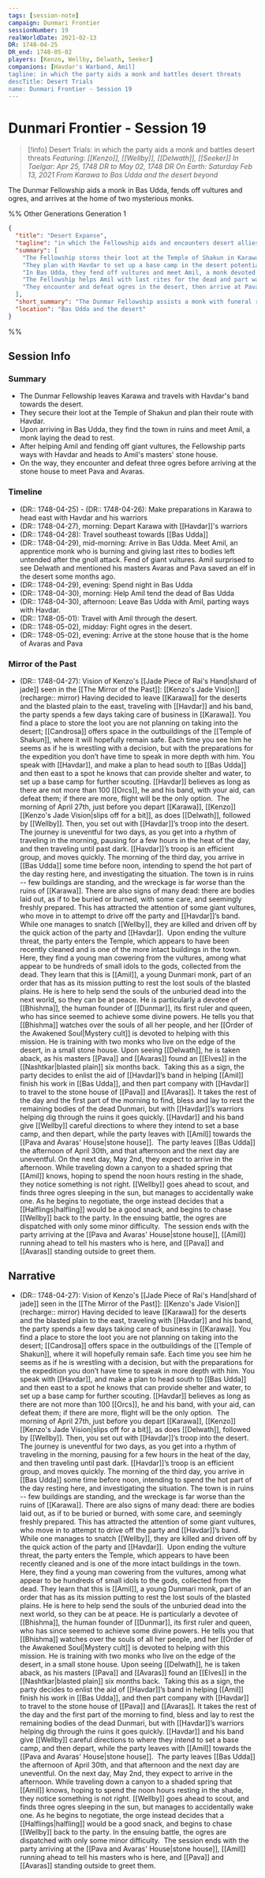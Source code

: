 ```yaml
---
tags: [session-note]
campaign: Dunmari Frontier
sessionNumber: 19
realWorldDate: 2021-02-13
DR: 1748-04-25
DR_end: 1748-05-02
players: [Kenzo, Wellby, Delwath, Seeker]
companions: [Havdar's Warband, Amil]
tagline: in which the party aids a monk and battles desert threats
descTitle: Desert Trials
name: Dunmari Frontier - Session 19
---
```

# Dunmari Frontier - Session 19

>[!info] Desert Trials: in which the party aids a monk and battles desert threats
> *Featuring: [[Kenzo]], [[Wellby]], [[Delwath]], [[Seeker]]*
> *In Taelgar: Apr 25, 1748 DR to May 02, 1748 DR*
> *On Earth: Saturday Feb 13, 2021*
> *From Karawa to Bas Udda and the desert beyond*

The Dunmar Fellowship aids a monk in Bas Udda, fends off vultures and ogres, and arrives at the home of two mysterious monks.

%% Other Generations
Generation 1
```json
{
  "title": "Desert Expanse",
  "tagline": "in which the Fellowship aids and encounters desert allies",
  "summary": [
    "The Fellowship stores their loot at the Temple of Shakun in Karawa before departing.",
    "They plan with Havdar to set up a base camp in the desert potentially battling Orcs.",
    "In Bas Udda, they fend off vultures and meet Amil, a monk devoted to helping lost souls.",
    "The Fellowship helps Amil with last rites for the dead and part ways with Havdar's band.",
    "They encounter and defeat ogres in the desert, then arrive at Pava and Avaras' stone house."
  ],
  "short_summary": "The Dunmar Fellowship assists a monk with funeral rites in Bas Udda and battles ogres en route to the home of two desert monks.",
  "location": "Bas Udda and the desert"
}
```
%%
## Session Info
### Summary
- The Dunmar Fellowship leaves Karawa and travels with Havdar's band towards the desert.
- They secure their loot at the Temple of Shakun and plan their route with Havdar.
- Upon arriving in Bas Udda, they find the town in ruins and meet Amil, a monk laying the dead to rest.
- After helping Amil and fending off giant vultures, the Fellowship parts ways with Havdar and heads to Amil's masters' stone house.
- On the way, they encounter and defeat three ogres before arriving at the stone house to meet Pava and Avaras.

### Timeline
- (DR:: 1748-04-25) - (DR:: 1748-04-26): Make preparations in Karawa to head east with Havdar and his warriors
- (DR:: 1748-04-27), morning: Depart Karawa with [[Havdar]]'s warriors
- (DR:: 1748-04-28): Travel southeast towards [[Bas Udda]]
- (DR:: 1748-04-29), mid-morning: Arrive in Bas Udda. Meet Amil, an apprentice monk who is burning and giving last rites to bodies left untended after the gnoll attack. Fend of giant vultures. Amil surprised to see Delwath and mentioned his masters Avaras and Pava saved an elf in the desert some months ago.
- (DR:: 1748-04-29), evening: Spend night in Bas Udda
- (DR:: 1748-04-30), morning: Help Amil tend the dead of Bas Udda
- (DR:: 1748-04-30), afternoon: Leave Bas Udda with Amil, parting ways with Havdar. 
- (DR:: 1748-05-01): Travel with Amil through the desert.
- (DR:: 1748-05-02), midday: Fight ogres in the desert. 
- (DR:: 1748-05-02), evening: Arrive at the stone house that is the home of Avaras and Pava

### Mirror of the Past
- (DR:: 1748-04-27): Vision of Kenzo's [[Jade Piece of Rai's Hand|shard of jade]] seen in the [[The Mirror of the Past]]: [[Kenzo's Jade Vision]]  (recharge:: mirror)
Having decided to leave [[Karawa]] for the deserts and the blasted plain to the east, traveling with [[Havdar]] and his band, the party spends a few days taking care of business in [[Karawa]]. You find a place to store the loot you are not planning on taking into the desert; [[Candrosa]] offers space in the outbuildings of the [[Temple of Shakun]], where it will hopefully remain safe. Each time you see him he seems as if he is wrestling with a decision, but with the preparations for the expedition you don’t have time to speak in more depth with him.
You speak with [[Havdar]], and make a plan to head south to [[Bas Udda]] and then east to a spot he knows that can provide shelter and water, to set up a base camp for further scouting. [[Havdar]] believes as long as there are not more than 100 [[Orcs]], he and his band, with your aid, can defeat them; if there are more, flight will be the only option. 
The morning of April 27th, just before you depart [[Karawa]], [[Kenzo]] [[Kenzo's Jade Vision|slips off for a bit]], as does [[Delwath]], followed by [[Wellby]]. Then, you set out with [[Havdar]]’s troop into the desert. The journey is uneventful for two days, as you get into a rhythm of traveling in the morning, pausing for a few hours in the heat of the day, and then traveling until past dark. [[Havdar]]’s troop is an efficient group, and moves quickly.
The morning of the third day, you arrive in [[Bas Udda]] some time before noon, intending to spend the hot part of the day resting here, and investigating the situation. The town is in ruins -- few buildings are standing, and the wreckage is far worse than the ruins of [[Karawa]]. There are also signs of many dead: there are bodies laid out, as if to be buried or burned, with some care, and seemingly freshly prepared. This has attracted the attention of some giant vultures, who move in to attempt to drive off the party and [[Havdar]]’s band. While one manages to snatch [[Wellby]], they are killed and driven off by the quick action of the party and [[Havdar]]. 
Upon ending the vulture threat, the party enters the Temple, which appears to have been recently cleaned and is one of the more intact buildings in the town. Here, they find a young man cowering from the vultures, among what appear to be hundreds of small idols to the gods, collected from the dead. They learn that this is [[Amil]], a young Dunmari monk, part of an order that has as its mission putting to rest the lost souls of the blasted plains. He is here to help send the souls of the unburied dead into the next world, so they can be at peace. He is particularly a devotee of [[Bhishma]], the human founder of [[Dunmar]], its first ruler and queen, who has since seemed to achieve some divine powers. He tells you that [[Bhishma]] watches over the souls of all her people, and her [[Order of the Awakened Soul|Mystery cult]] is devoted to helping with this mission. He is training with two monks who live on the edge of the desert, in a small stone house. Upon seeing [[Delwath]], he is taken aback, as his masters [[Pava]] and [[Avaras]] found an [[Elves]] in the [[Nashtkar|blasted plain]] six months back. 
Taking this as a sign, the party decides to enlist the aid of [[Havdar]]’s band in helping [[Amil]] finish his work in [[Bas Udda]], and then part company with [[Havdar]] to travel to the stone house of [[Pava]] and [[Avaras]]. It takes the rest of the day and the first part of the morning to find, bless and lay to rest the remaining bodies of the dead Dunmari, but with [[Havdar]]’s warriors helping dig through the ruins it goes quickly. [[Havdar]] and his band give [[Wellby]] careful directions to where they intend to set a base camp, and then depart, while the party leaves with [[Amil]] towards the [[Pava and Avaras' House|stone house]]. 
The party leaves [[Bas Udda]] the afternoon of April 30th, and that afternoon and the next day are uneventful. On the next day, May 2nd, they expect to arrive in the afternoon. While traveling down a canyon to a shaded spring that [[Amil]] knows, hoping to spend the noon hours resting in the shade, they notice something is not right. [[Wellby]] goes ahead to scout, and finds three ogres sleeping in the sun, but manages to accidentally wake one. As he begins to negotiate, the orge instead decides that a [[Halflings|halfling]] would be a good snack, and begins to chase [[Wellby]] back to the party. In the ensuing battle, the ogres are dispatched with only some minor difficulty. 
The session ends with the party arriving at the [[Pava and Avaras' House|stone house]], [[Amil]] running ahead to tell his masters who is here, and [[Pava]] and [[Avaras]] standing outside to greet them.



## Narrative
- (DR:: 1748-04-27): Vision of Kenzo's [[Jade Piece of Rai's Hand|shard of jade]] seen in the [[The Mirror of the Past]]: [[Kenzo's Jade Vision]]  (recharge:: mirror)
Having decided to leave [[Karawa]] for the deserts and the blasted plain to the east, traveling with [[Havdar]] and his band, the party spends a few days taking care of business in [[Karawa]]. You find a place to store the loot you are not planning on taking into the desert; [[Candrosa]] offers space in the outbuildings of the [[Temple of Shakun]], where it will hopefully remain safe. Each time you see him he seems as if he is wrestling with a decision, but with the preparations for the expedition you don’t have time to speak in more depth with him.
You speak with [[Havdar]], and make a plan to head south to [[Bas Udda]] and then east to a spot he knows that can provide shelter and water, to set up a base camp for further scouting. [[Havdar]] believes as long as there are not more than 100 [[Orcs]], he and his band, with your aid, can defeat them; if there are more, flight will be the only option. 
The morning of April 27th, just before you depart [[Karawa]], [[Kenzo]] [[Kenzo's Jade Vision|slips off for a bit]], as does [[Delwath]], followed by [[Wellby]]. Then, you set out with [[Havdar]]’s troop into the desert. The journey is uneventful for two days, as you get into a rhythm of traveling in the morning, pausing for a few hours in the heat of the day, and then traveling until past dark. [[Havdar]]’s troop is an efficient group, and moves quickly.
The morning of the third day, you arrive in [[Bas Udda]] some time before noon, intending to spend the hot part of the day resting here, and investigating the situation. The town is in ruins -- few buildings are standing, and the wreckage is far worse than the ruins of [[Karawa]]. There are also signs of many dead: there are bodies laid out, as if to be buried or burned, with some care, and seemingly freshly prepared. This has attracted the attention of some giant vultures, who move in to attempt to drive off the party and [[Havdar]]’s band. While one manages to snatch [[Wellby]], they are killed and driven off by the quick action of the party and [[Havdar]]. 
Upon ending the vulture threat, the party enters the Temple, which appears to have been recently cleaned and is one of the more intact buildings in the town. Here, they find a young man cowering from the vultures, among what appear to be hundreds of small idols to the gods, collected from the dead. They learn that this is [[Amil]], a young Dunmari monk, part of an order that has as its mission putting to rest the lost souls of the blasted plains. He is here to help send the souls of the unburied dead into the next world, so they can be at peace. He is particularly a devotee of [[Bhishma]], the human founder of [[Dunmar]], its first ruler and queen, who has since seemed to achieve some divine powers. He tells you that [[Bhishma]] watches over the souls of all her people, and her [[Order of the Awakened Soul|Mystery cult]] is devoted to helping with this mission. He is training with two monks who live on the edge of the desert, in a small stone house. Upon seeing [[Delwath]], he is taken aback, as his masters [[Pava]] and [[Avaras]] found an [[Elves]] in the [[Nashtkar|blasted plain]] six months back. 
Taking this as a sign, the party decides to enlist the aid of [[Havdar]]’s band in helping [[Amil]] finish his work in [[Bas Udda]], and then part company with [[Havdar]] to travel to the stone house of [[Pava]] and [[Avaras]]. It takes the rest of the day and the first part of the morning to find, bless and lay to rest the remaining bodies of the dead Dunmari, but with [[Havdar]]’s warriors helping dig through the ruins it goes quickly. [[Havdar]] and his band give [[Wellby]] careful directions to where they intend to set a base camp, and then depart, while the party leaves with [[Amil]] towards the [[Pava and Avaras' House|stone house]]. 
The party leaves [[Bas Udda]] the afternoon of April 30th, and that afternoon and the next day are uneventful. On the next day, May 2nd, they expect to arrive in the afternoon. While traveling down a canyon to a shaded spring that [[Amil]] knows, hoping to spend the noon hours resting in the shade, they notice something is not right. [[Wellby]] goes ahead to scout, and finds three ogres sleeping in the sun, but manages to accidentally wake one. As he begins to negotiate, the orge instead decides that a [[Halflings|halfling]] would be a good snack, and begins to chase [[Wellby]] back to the party. In the ensuing battle, the ogres are dispatched with only some minor difficulty. 
The session ends with the party arriving at the [[Pava and Avaras' House|stone house]], [[Amil]] running ahead to tell his masters who is here, and [[Pava]] and [[Avaras]] standing outside to greet them.
